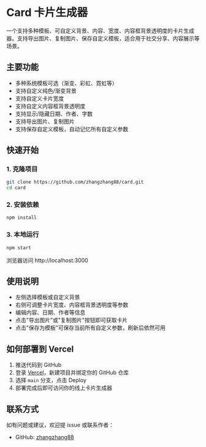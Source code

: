 # Card 卡片生成器

一个支持多种模板、可自定义背景、内容、宽度、内容框背景透明度的卡片生成器。支持导出图片、复制图片、保存自定义模板，适合用于社交分享、内容展示等场景。

## 主要功能
- 多种系统模板可选（渐变、彩虹、霓虹等）
- 支持自定义纯色/渐变背景
- 支持自定义卡片宽度
- 支持自定义内容框背景透明度
- 支持显示/隐藏日期、作者、字数
- 支持导出图片、复制图片
- 支持保存自定义模板，自动记忆所有自定义参数

## 快速开始

### 1. 克隆项目
```bash
git clone https://github.com/zhangzhang88/card.git
cd card
```

### 2. 安装依赖
```bash
npm install
```

### 3. 本地运行
```bash
npm start
```
浏览器访问 http://localhost:3000

## 使用说明
- 左侧选择模板或自定义背景
- 右侧可调整卡片宽度、内容框背景透明度等参数
- 编辑内容、日期、作者等信息
- 点击"导出图片"或"复制图片"按钮即可获取卡片
- 点击"保存为模板"可保存当前所有自定义参数，刷新后依然可用

## 如何部署到 Vercel
1. 推送代码到 GitHub
2. 登录 [Vercel](https://vercel.com/)，新建项目并绑定你的 GitHub 仓库
3. 选择 `main` 分支，点击 Deploy
4. 部署完成后即可访问你的线上卡片生成器

## 联系方式
如有问题或建议，欢迎提 issue 或联系作者：
- GitHub: [zhangzhang88](https://github.com/zhangzhang88)
